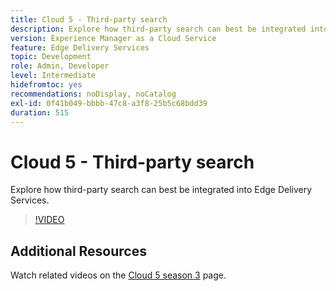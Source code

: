 ```yaml
---
title: Cloud 5 - Third-party search
description: Explore how third-party search can best be integrated into Edge Delivery Services.
version: Experience Manager as a Cloud Service
feature: Edge Delivery Services
topic: Development
role: Admin, Developer
level: Intermediate
hidefromtoc: yes
recommendations: noDisplay, noCatalog
exl-id: 0f41b049-bbbb-47c8-a3f8-25b5c68bdd39
duration: 515
---
```

# Cloud 5 - Third-party search

Explore how third-party search can best be integrated into Edge Delivery Services.

>[!VIDEO](https://video.tv.adobe.com/v/3427040?quality=12&learn=on)

## Additional Resources

Watch related videos on the [Cloud 5 season 3](../cloud5-season-3.md) page.
